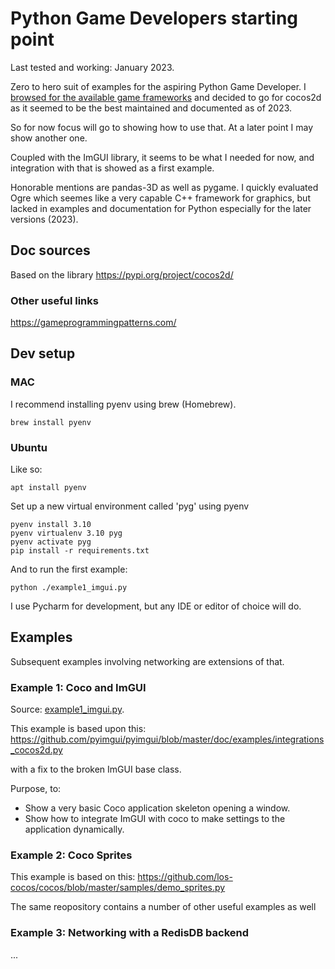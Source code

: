 # Python Game Developers starting point
Last tested and working: January 2023.

Zero to hero suit of examples for the aspiring Python Game Developer. I
[browsed for the available game frameworks](https://geekflare.com/python-game-development-libraries-frameworks/) 
and decided to go for cocos2d as it seemed to be the best maintained and documented as of 2023.

So for now focus will go to showing how to use that. At a later point I may show another one.

Coupled with the ImGUI library, it seems to be what I needed for now, and integration with that is
showed as a first example.

Honorable mentions are pandas-3D as well as pygame. I quickly evaluated Ogre which seemes like
a very capable C++ framework for graphics, but lacked in examples and documentation for Python
especially for the later versions (2023).

## Doc sources
Based on the library https://pypi.org/project/cocos2d/

### Other useful links

https://gameprogrammingpatterns.com/

## Dev setup

### MAC
I recommend installing pyenv using brew (Homebrew).

    brew install pyenv

### Ubuntu
Like so:

    apt install pyenv

Set up a new virtual environment called 'pyg' using pyenv
 
    pyenv install 3.10
    pyenv virtualenv 3.10 pyg
    pyenv activate pyg
    pip install -r requirements.txt

And to run the first example:

    python ./example1_imgui.py

I use Pycharm for development, but any IDE or editor of choice will do.

## Examples

Subsequent examples involving networking are extensions of that.

### Example 1: Coco and ImGUI

Source: [example1_imgui.py](./examples/example1/example1_imgui.py).

This example is based upon this: https://github.com/pyimgui/pyimgui/blob/master/doc/examples/integrations_cocos2d.py

with a fix to the broken ImGUI base class.

Purpose, to:
- Show a very basic Coco application skeleton opening a window.
- Show how to integrate ImGUI with coco to make settings to the application dynamically.


### Example 2: Coco Sprites

This example is based on this: https://github.com/los-cocos/cocos/blob/master/samples/demo_sprites.py

The same reopository contains a number of other useful examples as well


### Example 3: Networking with a RedisDB backend
...
